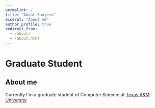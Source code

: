 ```yaml
---
permalink: /
title: "About Sanjeev"
excerpt: "About me"
author_profile: true
redirect_from: 
  - /about/
  - /about.html
---
```


Graduate Student
============

About me
-------

Currently I'm a graduate student of Computer Science at [Texas A&M University](https://www.tamu.edu)
